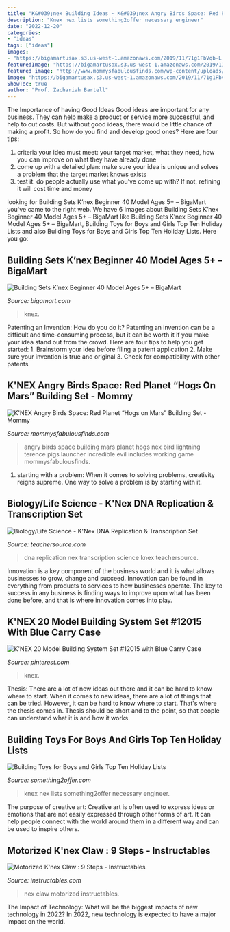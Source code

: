 ```yaml
---
title: "K&#039;nex Building Ideas ~ K&#039;nex Angry Birds Space: Red Planet “hogs On Mars” Building Set"
description: "Knex nex lists something2offer necessary engineer"
date: "2022-12-20"
categories:
- "ideas"
tags: ["ideas"]
images:
- "https://bigamartusax.s3.us-west-1.amazonaws.com/2019/11/71g1FbVqb-L._AC_SL1500_.jpg"
featuredImage: "https://bigamartusax.s3.us-west-1.amazonaws.com/2019/11/71g1FbVqb-L._AC_SL1500_.jpg"
featured_image: "http://www.mommysfabulousfinds.com/wp-content/uploads/2013/09/Angry-Birds-Space-Red-Planet-Hogs-on-Mars-Building-Set.jpg"
image: "https://bigamartusax.s3.us-west-1.amazonaws.com/2019/11/71g1FbVqb-L._AC_SL1500_.jpg"
ShowToc: true
author: "Prof. Zachariah Bartell"
---
```



The Importance of having Good Ideas
Good ideas are important for any business. They can help make a product or service more successful, and help to cut costs. But without good ideas, there would be little chance of making a profit. So how do you find and develop good ones? Here are four tips:
1. criteria your idea must meet: your target market, what they need, how you can improve on what they have already done
2. come up with a detailed plan: make sure your idea is unique and solves a problem that the target market knows exists
3. test it: do people actually use what you’ve come up with? If not, refining it will cost time and money

	

		
looking for Building Sets K’nex Beginner 40 Model Ages 5+ – BigaMart you've came to the right web. We have 6 Images about Building Sets K’nex Beginner 40 Model Ages 5+ – BigaMart like Building Sets K’nex Beginner 40 Model Ages 5+ – BigaMart, Building Toys for Boys and Girls Top Ten Holiday Lists and also Building Toys for Boys and Girls Top Ten Holiday Lists. Here you go:
		
    
## Building Sets K’nex Beginner 40 Model Ages 5+ – BigaMart

<img loading=lazy src="https://bigamartusax.s3.us-west-1.amazonaws.com/2019/11/71g1FbVqb-L._AC_SL1500_.jpg" onerror="this.onerror=null;this.src='https://tse4.mm.bing.net/th?id=OIP.1KMgXM0Sb8mY-Rb-hJ7a0wHaL1&amp;pid=15.1';" alt="Building Sets K’nex Beginner 40 Model Ages 5+ – BigaMart">

_Source: bigamart.com_

>knex. 

	

Patenting an Invention: How do you do it?
Patenting an invention can be a difficult and time-consuming process, but it can be worth it if you make your idea stand out from the crowd. Here are four tips to help you get started: 1. Brainstorm your idea before filing a patent application 
2. Make sure your invention is true and original 
3. Check for compatibility with other patents 

    
## K&#039;NEX Angry Birds Space: Red Planet “Hogs On Mars” Building Set - Mommy

<img loading=lazy src="http://www.mommysfabulousfinds.com/wp-content/uploads/2013/09/Angry-Birds-Space-Red-Planet-Hogs-on-Mars-Building-Set.jpg" onerror="this.onerror=null;this.src='https://tse2.mm.bing.net/th?id=OIP.Uj7yutOeRJD0r6jXcqm3VwHaE6&amp;pid=15.1';" alt="K&#039;NEX Angry Birds Space: Red Planet “Hogs on Mars” Building Set - Mommy">

_Source: mommysfabulousfinds.com_

>angry birds space building mars planet hogs nex bird lightning terence pigs launcher incredible evil includes working game mommysfabulousfinds. 

	

1. starting with a problem: When it comes to solving problems, creativity reigns supreme. One way to solve a problem is by starting with it.

    
## Biology/Life Science - K&#039;Nex DNA Replication &amp; Transcription Set

<img loading=lazy src="https://www.teachersource.com/images/uploads/1345_1571_popup.jpg" onerror="this.onerror=null;this.src='https://tse1.mm.bing.net/th?id=OIP.MQuNSzRCypicdxsVFOLHIAHaFu&amp;pid=15.1';" alt="Biology/Life Science - K&#039;Nex DNA Replication &amp; Transcription Set">

_Source: teachersource.com_

>dna replication nex transcription science knex teachersource. 

	

Innovation is a key component of the business world and it is what allows businesses to grow, change and succeed. Innovation can be found in everything from products to services to how businesses operate. The key to success in any business is finding ways to improve upon what has been done before, and that is where innovation comes into play.

    
## K&#039;NEX 20 Model Building System Set #12015 With Blue Carry Case

<img loading=lazy src="https://i.pinimg.com/736x/97/7a/88/977a88bb5d74efdd19e4ca1732af0713.jpg" onerror="this.onerror=null;this.src='https://tse2.mm.bing.net/th?id=OIP.Y4EMLtsehB7J4T4GidZCPAHaJ3&amp;pid=15.1';" alt="K&#039;NEX 20 Model Building System Set #12015 with Blue Carry Case">

_Source: pinterest.com_

>knex. 

	

Thesis: There are a lot of new ideas out there and it can be hard to know where to start.
When it comes to new ideas, there are a lot of things that can be tried. However, it can be hard to know where to start. That's where the thesis comes in. Thesis should be short and to the point, so that people can understand what it is and how it works.

    
## Building Toys For Boys And Girls Top Ten Holiday Lists

<img loading=lazy src="https://www.something2offer.com/wp-content/uploads/2013/11/knex.jpg" onerror="this.onerror=null;this.src='https://tse4.mm.bing.net/th?id=OIP.jeGuFMpOzrzpM6haVDIZaQHaF4&amp;pid=15.1';" alt="Building Toys for Boys and Girls Top Ten Holiday Lists">

_Source: something2offer.com_

>knex nex lists something2offer necessary engineer. 

	

The purpose of creative art:
Creative art is often used to express ideas or emotions that are not easily expressed through other forms of art. It can help people connect with the world around them in a different way and can be used to inspire others.

    
## Motorized K&#039;nex Claw : 9 Steps - Instructables

<img loading=lazy src="https://cdn.instructables.com/ORIG/FPB/MHKL/GI0TLXSK/FPBMHKLGI0TLXSK.jpg?auto=webp&amp;frame=1&amp;height=300" onerror="this.onerror=null;this.src='https://tse2.mm.bing.net/th?id=OIP.MG5NLMEWP9NOTplU7WyPFAAAAA&amp;pid=15.1';" alt="Motorized K&#039;nex Claw : 9 Steps - Instructables">

_Source: instructables.com_

>nex claw motorized instructables. 

	

The Impact of Technology: What will be the biggest impacts of new technology in 2022?
In 2022, new technology is expected to have a major impact on the world.

